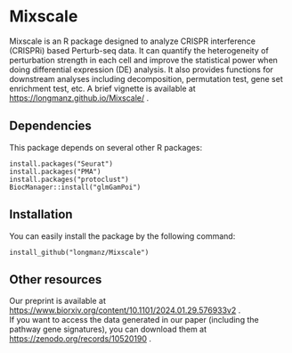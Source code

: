 # Mixscale 
Mixscale is an R package designed to analyze CRISPR interference (CRISPRi) based Perturb-seq data. It can quantify the heterogeneity of perturbation strength in each cell and improve the statistical power when doing differential expression (DE) analysis. It also provides functions for downstream analyses including decomposition, permutation test, gene set enrichment test, etc. A brief vignette is available at https://longmanz.github.io/Mixscale/ .

## Dependencies
This package depends on several other R packages:
```
install.packages("Seurat")
install.packages("PMA")
install.packages("protoclust")
BiocManager::install("glmGamPoi")
```

## Installation 
You can easily install the package by the following command:
```
install_github("longmanz/Mixscale")
```

## Other resources
Our preprint is available at https://www.biorxiv.org/content/10.1101/2024.01.29.576933v2 .\
If you want to access the data generated in our paper (including the pathway gene signatures), you can download them at https://zenodo.org/records/10520190 .

